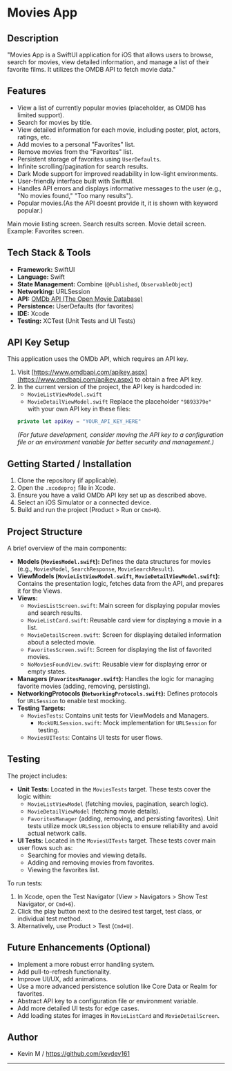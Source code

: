 # Movies App

## Description

"Movies App is a SwiftUI application for iOS that allows users to browse, search for movies, view detailed information, and manage a list of their favorite films. It utilizes the OMDB API to fetch movie data."

## Features

* View a list of currently popular movies (placeholder, as OMDB has limited support).
* Search for movies by title.
* View detailed information for each movie, including poster, plot, actors, ratings, etc.
* Add movies to a personal "Favorites" list.
* Remove movies from the "Favorites" list.
* Persistent storage of favorites using `UserDefaults`.
* Infinite scrolling/pagination for search results.
* Dark Mode support for improved readability in low-light environments.
* User-friendly interface built with SwiftUI.
* Handles API errors and displays informative messages to the user (e.g., "No movies found," "Too many results").
* Popular movies.(As the API doesnt provide it, it is shown with keyword popular.) 

Main movie listing screen.
Search results screen.
Movie detail screen.
Example: Favorites screen.

## Tech Stack & Tools

* **Framework:** SwiftUI
* **Language:** Swift
* **State Management:** Combine (`@Published`, `ObservableObject`)
* **Networking:** URLSession
* **API:** [OMDb API (The Open Movie Database)](https://www.omdbapi.com/)
* **Persistence:** UserDefaults (for favorites)
* **IDE:** Xcode
* **Testing:** XCTest (Unit Tests and UI Tests)

## API Key Setup

This application uses the OMDb API, which requires an API key.
1.  Visit [https://www.omdbapi.com/apikey.aspx](https://www.omdbapi.com/apikey.aspx) to obtain a free API key.
2.  In the current version of the project, the API key is hardcoded in:
    * `MovieListViewModel.swift`
    * `MovieDetailViewModel.swift`
    Replace the placeholder `"9893379e"` with your own API key in these files:
    ```swift
    private let apiKey = "YOUR_API_KEY_HERE"
    ```
    *(For future development, consider moving the API key to a configuration file or an environment variable for better security and management.)*

## Getting Started / Installation

1.  Clone the repository (if applicable).
2.  Open the `.xcodeproj` file in Xcode.
3.  Ensure you have a valid OMDb API key set up as described above.
4.  Select an iOS Simulator or a connected device.
5.  Build and run the project (Product > Run or `Cmd+R`).

## Project Structure

A brief overview of the main components:
* **Models (`MoviesModel.swift`):** Defines the data structures for movies (e.g., `MoviesModel`, `SearchResponse`, `MovieSearchResult`).
* **ViewModels (`MovieListViewModel.swift`, `MovieDetailViewModel.swift`):** Contains the presentation logic, fetches data from the API, and prepares it for the Views.
* **Views:**
    * `MoviesListScreen.swift`: Main screen for displaying popular movies and search results.
    * `MovieListCard.swift`: Reusable card view for displaying a movie in a list.
    * `MovieDetailScreen.swift`: Screen for displaying detailed information about a selected movie.
    * `FavoritesScreen.swift`: Screen for displaying the list of favorited movies.
    * `NoMoviesFoundView.swift`: Reusable view for displaying error or empty states.
* **Managers (`FavoritesManager.swift`):** Handles the logic for managing favorite movies (adding, removing, persisting).
* **NetworkingProtocols (`NetworkingProtocols.swift`):** Defines protocols for `URLSession` to enable test mocking.
* **Testing Targets:**
    * `MoviesTests`: Contains unit tests for ViewModels and Managers.
        * `MockURLSession.swift`: Mock implementation for `URLSession` for testing.
    * `MoviesUITests`: Contains UI tests for user flows.

## Testing

The project includes:
* **Unit Tests:** Located in the `MoviesTests` target. These tests cover the logic within:
    * `MovieListViewModel` (fetching movies, pagination, search logic).
    * `MovieDetailViewModel` (fetching movie details).
    * `FavoritesManager` (adding, removing, and persisting favorites).
    Unit tests utilize mock `URLSession` objects to ensure reliability and avoid actual network calls.
* **UI Tests:** Located in the `MoviesUITests` target. These tests cover main user flows such as:
    * Searching for movies and viewing details.
    * Adding and removing movies from favorites.
    * Viewing the favorites list.

To run tests:
1.  In Xcode, open the Test Navigator (View > Navigators > Show Test Navigator, or `Cmd+6`).
2.  Click the play button next to the desired test target, test class, or individual test method.
3.  Alternatively, use Product > Test (`Cmd+U`).

## Future Enhancements (Optional)

* Implement a more robust error handling system.
* Add pull-to-refresh functionality.
* Improve UI/UX, add animations.
* Use a more advanced persistence solution like Core Data or Realm for favorites.
* Abstract API key to a configuration file or environment variable.
* Add more detailed UI tests for edge cases.
* Add loading states for images in `MovieListCard` and `MovieDetailScreen`.

## Author

* Kevin M / https://github.com/kevdev161

---
